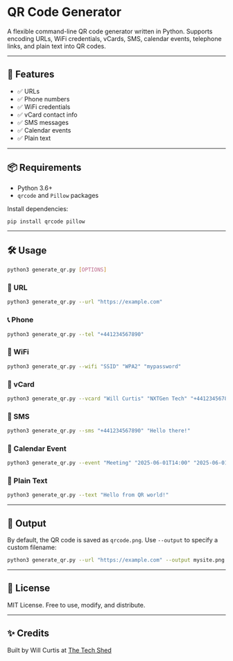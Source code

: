 # QR Code Generator

A flexible command-line QR code generator written in Python. Supports encoding URLs, WiFi credentials, vCards, SMS, calendar events, telephone links, and plain text into QR codes.

---

## 🚀 Features

- ✅ URLs
- ✅ Phone numbers
- ✅ WiFi credentials
- ✅ vCard contact info
- ✅ SMS messages
- ✅ Calendar events
- ✅ Plain text

---

## 📦 Requirements

- Python 3.6+
- `qrcode` and `Pillow` packages

Install dependencies:

```bash
pip install qrcode pillow
```

---

## 🛠 Usage

```bash
python3 generate_qr.py [OPTIONS]
```

### 🔗 URL

```bash
python3 generate_qr.py --url "https://example.com"
```

### 📞 Phone

```bash
python3 generate_qr.py --tel "+441234567890"
```

### 📶 WiFi

```bash
python3 generate_qr.py --wifi "SSID" "WPA2" "mypassword"
```

### 👤 vCard

```bash
python3 generate_qr.py --vcard "Will Curtis" "NXTGen Tech" "+441234567890" "will@example.com" "CTO"
```

### 💬 SMS

```bash
python3 generate_qr.py --sms "+441234567890" "Hello there!"
```

### 📅 Calendar Event

```bash
python3 generate_qr.py --event "Meeting" "2025-06-01T14:00" "2025-06-01T15:00" "HQ" "Discuss roadmap"
```

### 📝 Plain Text

```bash
python3 generate_qr.py --text "Hello from QR world!"
```

---

## 💾 Output

By default, the QR code is saved as `qrcode.png`. Use `--output` to specify a custom filename:

```bash
python3 generate_qr.py --url "https://example.com" --output mysite.png
```

---

## 📁 License

MIT License. Free to use, modify, and distribute.

---

## ✨ Credits

Built by Will Curtis at <a href="https://thetechshed.dev">The Tech Shed</a>
